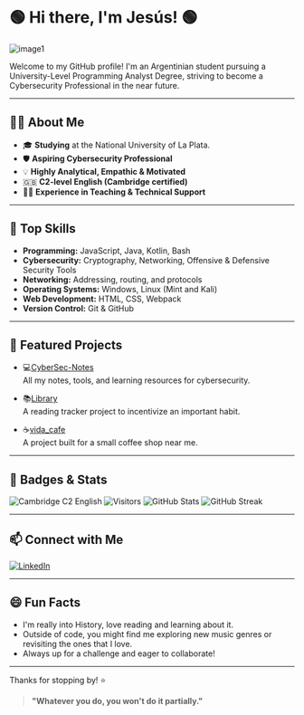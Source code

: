 # 🟢 Hi there, I'm Jesús! 🟢

![image1](image1)

Welcome to my GitHub profile!
I'm an Argentinian student pursuing a University-Level Programming Analyst Degree, striving to become a Cybersecurity Professional in the near future.

---

## 🧑‍💻 About Me

- 🎓 **Studying** at the National University of La Plata.
- 🛡️ **Aspiring Cybersecurity Professional**
- 💡 **Highly Analytical, Empathic & Motivated**
- 🇬🇧 **C2-level English (Cambridge certified)**
- 👨‍🏫 **Experience in Teaching & Technical Support**

---

## 🔧 Top Skills

- **Programming:** JavaScript, Java, Kotlin, Bash
- **Cybersecurity:** Cryptography, Networking, Offensive & Defensive Security Tools
- **Networking:** Addressing, routing, and protocols
- **Operating Systems:** Windows, Linux (Mint and Kali)
- **Web Development:** HTML, CSS, Webpack
- **Version Control:** Git & GitHub

---

## 🚀 Featured Projects

- 💻[CyberSec-Notes](https://github.com/sosarollie/CyberSec-Notes)  
  All my notes, tools, and learning resources for cybersecurity.

- 📚[Library](https://github.com/sosarollie/library)  
  A reading tracker project to incentivize an important habit.

- ☕[vida_cafe](https://github.com/sosarollie/vida_cafe)  
  A project built for a small coffee shop near me.

---

## 🏅 Badges & Stats

![Cambridge C2 English](https://img.shields.io/badge/English-C2-blue?logo=googletranslate&logoColor=white)
![Visitors](https://komarev.com/ghpvc/?username=sosarollie&color=blue)
![GitHub Stats](https://github-readme-stats.vercel.app/api?username=sosarollie&show_icons=true&theme=tokyonight)
![GitHub Streak](https://github-readme-streak-stats.herokuapp.com/?user=sosarollie&theme=tokyonight)

---

## 📫 Connect with Me

[![LinkedIn](https://img.shields.io/badge/LinkedIn-sosarollie-blue?style=flat&logo=linkedin)](https://www.linkedin.com/in/sosarollie/)

---

## 😄 Fun Facts

- I'm really into History, love reading and learning about it.
- Outside of code, you might find me exploring new music genres or revisiting the ones that I love.
- Always up for a challenge and eager to collaborate!

---

Thanks for stopping by! ⭐️

> **"Whatever you do, you won't do it partially."**
